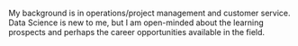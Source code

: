 My background is in operations/project management and customer service. Data Science is new to me, but I am open-minded about the learning prospects and perhaps the career opportunities available in the field. 

